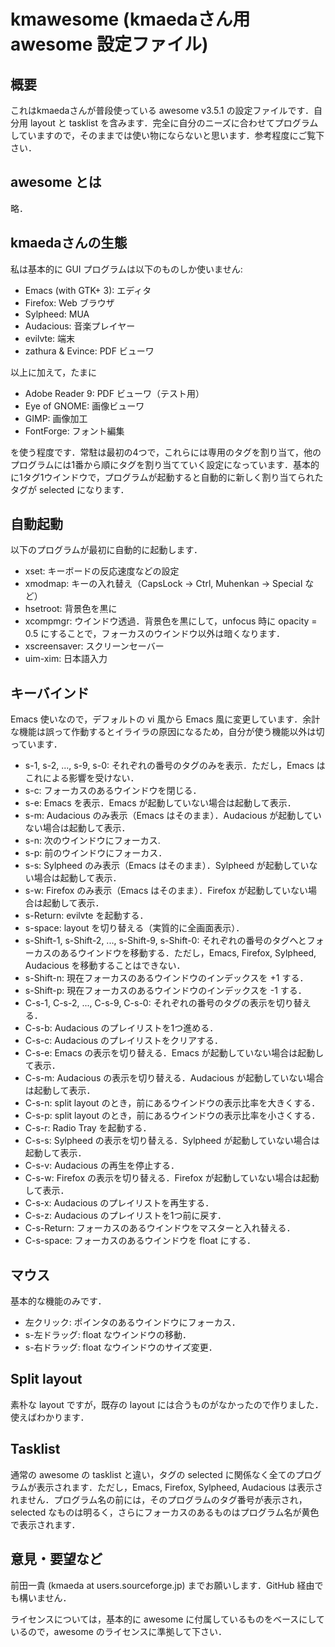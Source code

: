 kmawesome (kmaedaさん用 awesome 設定ファイル)
=============================================

概要
----

これはkmaedaさんが普段使っている awesome v3.5.1 の設定ファイルです．自分用 layout と tasklist を含みます．完全に自分のニーズに合わせてプログラムしていますので，そのままでは使い物にならないと思います．参考程度にご覧下さい．

awesome とは
------------

略．

kmaedaさんの生態
----------------

私は基本的に GUI プログラムは以下のものしか使いません:

 * Emacs (with GTK+ 3): エディタ
 * Firefox: Web ブラウザ
 * Sylpheed: MUA
 * Audacious: 音楽プレイヤー
 * evilvte: 端末
 * zathura & Evince: PDF ビューワ

以上に加えて，たまに

 * Adobe Reader 9: PDF ビューワ（テスト用）
 * Eye of GNOME: 画像ビューワ
 * GIMP: 画像加工
 * FontForge: フォント編集

を使う程度です．常駐は最初の4つで，これらには専用のタグを割り当て，他のプログラムには1番から順にタグを割り当てていく設定になっています．基本的に1タグ1ウインドウで，プログラムが起動すると自動的に新しく割り当てられたタグが selected になります．

自動起動
--------

以下のプログラムが最初に自動的に起動します．

 * xset: キーボードの反応速度などの設定
 * xmodmap: キーの入れ替え（CapsLock -> Ctrl, Muhenkan -> Special など）
 * hsetroot: 背景色を黒に
 * xcompmgr: ウインドウ透過．背景色を黒にして，unfocus 時に opacity = 0.5 にすることで，フォーカスのウインドウ以外は暗くなります．
 * xscreensaver: スクリーンセーバー
 * uim-xim: 日本語入力

キーバインド
------------

Emacs 使いなので，デフォルトの vi 風から Emacs 風に変更しています．余計な機能は誤って作動するとイライラの原因になるため，自分が使う機能以外は切っています．

 * s-1, s-2, ..., s-9, s-0: それぞれの番号のタグのみを表示．ただし，Emacs はこれによる影響を受けない．
 * s-c: フォーカスのあるウインドウを閉じる．
 * s-e: Emacs を表示．Emacs が起動していない場合は起動して表示．
 * s-m: Audacious のみ表示（Emacs はそのまま）．Audacious が起動していない場合は起動して表示．
 * s-n: 次のウインドウにフォーカス.
 * s-p: 前のウインドウにフォーカス．
 * s-s: Sylpheed のみ表示（Emacs はそのまま）．Sylpheed が起動していない場合は起動して表示．
 * s-w: Firefox のみ表示（Emacs はそのまま）．Firefox が起動していない場合は起動して表示．
 * s-Return: evilvte を起動する．
 * s-space: layout を切り替える（実質的に全画面表示）．
 * s-Shift-1, s-Shift-2, ..., s-Shift-9, s-Shift-0: それぞれの番号のタグへとフォーカスのあるウインドウを移動する．ただし，Emacs, Firefox, Sylpheed, Audacious を移動することはできない．
 * s-Shift-n: 現在フォーカスのあるウインドウのインデックスを +1 する．
 * s-Shift-p: 現在フォーカスのあるウインドウのインデックスを -1 する．
 * C-s-1, C-s-2, ..., C-s-9, C-s-0: それぞれの番号のタグの表示を切り替える．
 * C-s-b: Audacious のプレイリストを1つ進める．
 * C-s-c: Audacious のプレイリストをクリアする．
 * C-s-e: Emacs の表示を切り替える．Emacs が起動していない場合は起動して表示．
 * C-s-m: Audacious の表示を切り替える．Audacious が起動していない場合は起動して表示．
 * C-s-n: split layout のとき，前にあるウインドウの表示比率を大きくする．
 * C-s-p: split layout のとき，前にあるウインドウの表示比率を小さくする．
 * C-s-r: Radio Tray を起動する．
 * C-s-s: Sylpheed の表示を切り替える．Sylpheed が起動していない場合は起動して表示．
 * C-s-v: Audacious の再生を停止する．
 * C-s-w: Firefox の表示を切り替える．Firefox が起動していない場合は起動して表示．
 * C-s-x: Audacious のプレイリストを再生する．
 * C-s-z: Audacious のプレイリストを1つ前に戻す．
 * C-s-Return: フォーカスのあるウインドウをマスターと入れ替える．
 * C-s-space: フォーカスのあるウインドウを float にする．

マウス
------

基本的な機能のみです．

 * 左クリック: ポインタのあるウインドウにフォーカス．
 * s-左ドラッグ: float なウインドウの移動．
 * s-右ドラッグ: float なウインドウのサイズ変更．

Split layout
-------------

素朴な layout ですが，既存の layout には合うものがなかったので作りました．使えばわかります．

Tasklist
--------

通常の awesome の tasklist と違い，タグの selected に関係なく全てのプログラムが表示されます．ただし，Emacs, Firefox, Sylpheed, Audacious は表示されません．プログラム名の前には，そのプログラムのタグ番号が表示され，selected なものは明るく，さらにフォーカスのあるものはプログラム名が黄色で表示されます．

意見・要望など
-------------

前田一貴 (kmaeda at users.sourceforge.jp) までお願いします．GitHub 経由でも構いません．

ライセンスについては，基本的に awesome に付属しているものをベースにしているので，awesome のライセンスに準拠して下さい．
